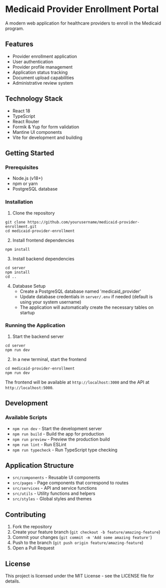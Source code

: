 # Medicaid Provider Enrollment Portal

A modern web application for healthcare providers to enroll in the Medicaid program.

## Features

- Provider enrollment application
- User authentication
- Provider profile management
- Application status tracking
- Document upload capabilities
- Administrative review system

## Technology Stack

- React 18
- TypeScript
- React Router
- Formik & Yup for form validation
- Mantine UI components
- Vite for development and building

## Getting Started

### Prerequisites

- Node.js (v18+)
- npm or yarn
- PostgreSQL database

### Installation

1. Clone the repository
```
git clone https://github.com/yourusername/medicaid-provider-enrollment.git
cd medicaid-provider-enrollment
```

2. Install frontend dependencies
```
npm install
```

3. Install backend dependencies
```
cd server
npm install
cd ..
```

4. Database Setup
   - Create a PostgreSQL database named 'medicaid_provider'
   - Update database credentials in `server/.env` if needed (default is using your system username)
   - The application will automatically create the necessary tables on startup

### Running the Application

1. Start the backend server
```
cd server
npm run dev
```

2. In a new terminal, start the frontend
```
cd medicaid-provider-enrollment
npm run dev
```

The frontend will be available at `http://localhost:3000` and the API at `http://localhost:5000`.

## Development

### Available Scripts

- `npm run dev` - Start the development server
- `npm run build` - Build the app for production
- `npm run preview` - Preview the production build
- `npm run lint` - Run ESLint
- `npm run typecheck` - Run TypeScript type checking

## Application Structure

- `src/components` - Reusable UI components
- `src/pages` - Page components that correspond to routes
- `src/services` - API and service functions
- `src/utils` - Utility functions and helpers
- `src/styles` - Global styles and themes

## Contributing

1. Fork the repository
2. Create your feature branch (`git checkout -b feature/amazing-feature`)
3. Commit your changes (`git commit -m 'Add some amazing feature'`)
4. Push to the branch (`git push origin feature/amazing-feature`)
5. Open a Pull Request

## License

This project is licensed under the MIT License - see the LICENSE file for details.